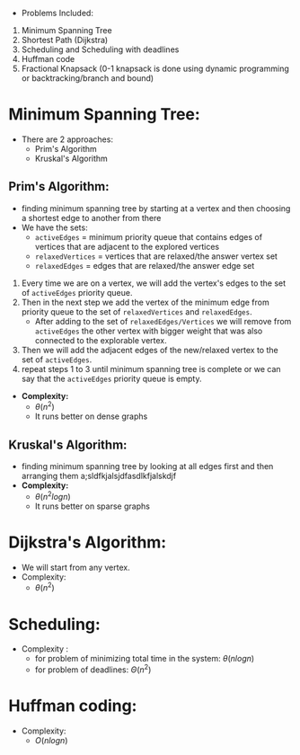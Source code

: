 - Problems Included:
1) Minimum Spanning Tree
2) Shortest Path (Dijkstra)
3) Scheduling and Scheduling with deadlines
4) Huffman code
5) Fractional Knapsack (0-1 knapsack is done using dynamic programming or backtracking/branch and bound)
# Minimum Spanning Tree:
- There are 2 approaches:
	- Prim's Algorithm
	- Kruskal's Algorithm
## Prim's Algorithm:
- finding minimum spanning tree by starting at a vertex and then choosing a shortest edge to another from there
- We have the sets:
	- `activeEdges` = minimum priority queue that contains edges of vertices that are adjacent to the explored vertices
	- `relaxedVertices` = vertices that are relaxed/the answer vertex set
	- `relaxedEdges` = edges that are relaxed/the answer edge set
1) Every time we are on a vertex, we will add the vertex's edges to the set of `activeEdges` priority queue.
2) Then in the next step we add the vertex of the minimum edge from priority queue to the set of `relaxedVertices` and `relaxedEdges`.
	- After adding to the set of `relaxedEdges/Vertices` we will remove from `activeEdges` the other vertex with bigger weight that was also connected to the explorable vertex.  
3) Then we will add the adjacent edges of the new/relaxed vertex to the set of `activeEdges`.
4) repeat steps 1 to 3 until minimum spanning tree is complete or we can say that the `activeEdges` priority queue is empty.
- **Complexity:**
	- $\theta(n^2)$ 
	- It runs better on dense graphs
## Kruskal's Algorithm:
- finding minimum spanning tree by looking at all edges first and then arranging them a;sldfkjalsjdfasdlkfjalskdjf
- **Complexity:**
	- $\theta(n^2logn)$
	- It runs better on sparse graphs

# Dijkstra's Algorithm:
- We will start from any vertex.
- Complexity: 
	- $\theta(n^2)$ 

# Scheduling:
- Complexity : 
	- for problem of minimizing total time in the system: $\theta(nlog n)$ 
	- for problem of deadlines: $\Theta(n^2)$ 

# Huffman coding:
- Complexity:
	- $O(n  log n)$ 